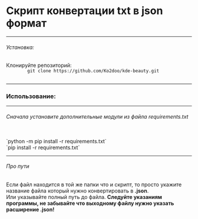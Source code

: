 # Скрипт конвертации txt в json формат
---
###### Установка:
<p>
    Клонируйте репозиторий:
    <code>
        git clone https://github.com/Ko2doo/kde-beauty.git
    </code>
</p>

---

### Использование:
---
###### Сначала установите дополнительные модули из файла *requirements.txt*
<br>
`python -m pip install -r requirements.txt`
<br>
`pip install -r requirements.txt`

---

###### Про пути
<p>
    Если файл находится в той же папки что и скрипт, то просто укажите название файла который нужно конвертировать в <b>.json</b>.
    <br>
    Или указывайте полный путь до файла.
    <b>
        Следуйте указаниям программы, не забывайте что выходному файлу нужно указать расширение .json!
    </b>
</p>
